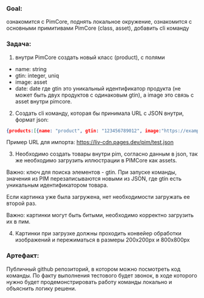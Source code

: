### Goal:
ознакомится с PimCore, поднять локальное окружение, ознакомится с основными примитивами PimCore (class, asset), добавить cli команду
### Задача:
1. внутри PimCore создать новый класс (product), с полями
- name: string
- gtin: integer, uniq
- image: asset
- date: date
где gtin это уникальный идентификатор продукта (не может быть двух продуктов с одинаковым gtin), а image это связь с asset внутри pimcore.

2. Создать cli команду, которая бы принимала URL с JSON внутри, формат json:
```json
{products:[{name: "product", gtin: "123456789012", image:"https://example.com/image.jpg", date: "2024-03-25"}}]
```
Пример URL для импорта: https://liv-cdn.pages.dev/pim/test.json

3. Необходимо создать товары внутри pim, согласно данным в json, так же необходимо загрузить иллюстрации в PIMCore как assets.

Важно: ключ для поиска элементов - gtin. При запуске команды, значения из PIM перезаписываются новыми из JSON, где gtin есть уникальным идентификатором товара.

Если картинка уже была загружена, нет необходимости загружать ее второй раз.

Важно: картинки могут быть битыми, необходимо корректно загрузить их в пим.

4. Картинки при загрузке должны проходить конвейер обработки изображений и пережиматься в размеры 200x200px и 800x800px

### Артефакт:
Публичный github репозиторий, в котором можно посмотреть код команды. По факту выполнения тестового будет звонок, в ходе которого нужно будет продемонстрировать работу команды локально и объяснить логику решени.